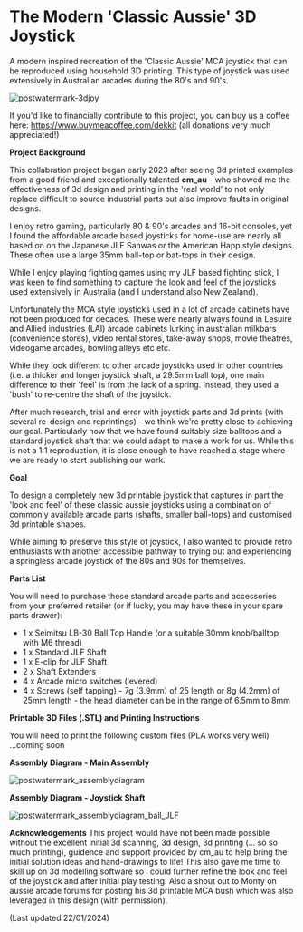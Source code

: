 # The Modern 'Classic Aussie' 3D Joystick
A modern inspired recreation of the 'Classic Aussie' MCA joystick that can be reproduced using household 3D printing.   This type of joystick was used extensively in Australian arcades during the 80's and 90's.

![postwatermark-3djoy](https://github.com/dekkit/Modern-Classic-Aussie-3D-Joystick/assets/32017349/19ab1887-051b-453d-891d-0f47b0f9aca4)

If you'd like to financially contribute to this project, you can buy us a coffee here: https://www.buymeacoffee.com/dekkit (all donations very much appreciated!)

**Project Background**

This collabration project began early 2023 after seeing 3d printed examples from a good friend and exceptionally talented **cm_au** - who showed me the effectiveness of 3d design and printing in the 'real world' to not only replace difficult to source industrial parts but also improve faults in original designs.  

I enjoy retro gaming, particularly 80 & 90's arcades and 16-bit consoles, yet I found the affordable arcade based joysticks for home-use are nearly all based on on the Japanese JLF Sanwas or the American Happ style designs.  These often use a large 35mm ball-top or bat-tops in their design.   

While I enjoy playing fighting games using my JLF based fighting stick, I was keen to find something to capture the look and feel of the joysticks used extensively in Australia (and I understand also New Zealand).

Unfortunately the MCA style joysticks used in a lot of arcade cabinets have not been produced for decades.   These were nearly always found in Lesuire and Allied industries (LAI) arcade cabinets lurking in australian milkbars (convenience stores), video rental stores, take-away shops, movie theatres, videogame arcades, bowling alleys etc etc.  

While they look different to other arcade joysticks used in other countries (i.e. a thicker and longer joystick shaft, a 29.5mm ball top), one main difference to their 'feel' is from the lack of a spring. Instead, they used a 'bush' to re-centre the shaft of the joystick.   

After much research, trial and error with joystick parts and 3d prints (with several re-design and reprintings) - we think we're pretty close to achieving our goal.  Particularly now that we have found suitably size balltops and a standard joystick shaft that we could  adapt to make a work for us.  While this is not a 1:1 reproduction, it is close enough to have reached a stage where we are ready to start publishing our work.  

**Goal**

To design a completely new 3d printable joystick that captures in part the 'look and feel' of these classic aussie joysticks using a combination of commonly available arcade parts (shafts, smaller ball-tops) and customised 3d printable shapes.

While aiming to preserve this style of joystick, I also wanted to provide retro enthusiasts with another accessible pathway to trying out and experiencing a springless arcade joystick of the 80s and 90s for themselves.


**Parts List**

You will need to purchase these standard arcade parts and accessories from your preferred retailer (or if lucky, you may have these in your spare parts drawer): 
- 1 x Seimitsu LB-30 Ball Top Handle (or a suitable 30mm knob/balltop with M6 thread) 
- 1 x Standard JLF Shaft
- 1 x E-clip for JLF Shaft
- 2 x Shaft Extenders
- 4 x Arcade micro switches (levered)
- 4 x Screws (self tapping) -  7g (3.9mm) of 25 length or 8g (4.2mm) of 25mm length - the head diameter can be in the range of 6.5mm to 8mm

  
**Printable 3D Files (.STL) and Printing Instructions**

You will need to print the following custom files (PLA works very well) 
...coming soon

**Assembly Diagram - Main Assembly**

![postwatermark_assemblydiagram](https://github.com/dekkit/Modern-Classic-Aussie-3D-Joystick/assets/32017349/b1760d30-89e4-4812-bfc5-ace16fdb84d7)

**Assembly Diagram - Joystick Shaft**

![postwatermark_assemblydiagram_ball_JLF](https://github.com/dekkit/Modern-Classic-Aussie-3D-Joystick/assets/32017349/c7af916b-b9a5-4187-a6f5-73a22ac7b4e1)


**Acknowledgements**
This project would have not been made possible without the excellent initial 3d scanning, 3d design, 3d printing (... so so much printing), guidence and support provided by cm_au to help bring the initial solution ideas and hand-drawings to life!  This also gave me time to skill up on 3d modelling software so i could further refine the look and feel of the joystick and after initial play testing.   Also a shout out to Monty on aussie arcade forums for posting his 3d printable MCA bush which was also leveraged in this design (with permission). 

(Last updated 22/01/2024)
